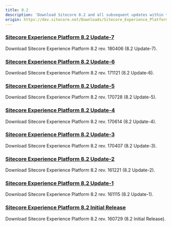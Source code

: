 ```yaml
---
title: 8.2
description: 'Download Sitecore 8.2 and all subsequent updates within this version group.'
origin: https://dev.sitecore.net/Downloads/Sitecore_Experience_Platform/82.aspx
---
```


### [Sitecore Experience Platform 8.2 Update-7](/downloads/Sitecore_Experience_Platform/82/Sitecore_Experience_Platform_82_Update7)

Download Sitecore Experience Platform 8.2 rev. 180406 (8.2 Update-7).

### [Sitecore Experience Platform 8.2 Update-6](/downloads/Sitecore_Experience_Platform/82/Sitecore_Experience_Platform_82_Update6)

Download Sitecore Experience Platform 8.2 rev. 171121 (8.2 Update-6).

### [Sitecore Experience Platform 8.2 Update-5](/downloads/Sitecore_Experience_Platform/82/Sitecore_Experience_Platform_82_Update5)

Download Sitecore Experience Platform 8.2 rev. 170728 (8.2 Update-5).

### [Sitecore Experience Platform 8.2 Update-4](/downloads/Sitecore_Experience_Platform/82/Sitecore_Experience_Platform_82_Update4)

Download Sitecore Experience Platform 8.2 rev. 170614 (8.2 Update-4).

### [Sitecore Experience Platform 8.2 Update-3](/downloads/Sitecore_Experience_Platform/82/Sitecore_Experience_Platform_82_Update3)

Download Sitecore Experience Platform 8.2 rev. 170407 (8.2 Update-3).

### [Sitecore Experience Platform 8.2 Update-2](/downloads/Sitecore_Experience_Platform/82/Sitecore_Experience_Platform_82_Update2)

Download Sitecore Experience Platform 8.2 rev. 161221 (8.2 Update-2).

### [Sitecore Experience Platform 8.2 Update-1](/downloads/Sitecore_Experience_Platform/82/Sitecore_Experience_Platform_82_Update1)

Download Sitecore Experience Platform 8.2 rev. 161115 (8.2 Update-1).

### [Sitecore Experience Platform 8.2 Initial Release](/downloads/Sitecore_Experience_Platform/82/Sitecore_Experience_Platform_82_Initial_Release)

Download Sitecore Experience Platform 8.2 rev. 160729 (8.2 Initial Release).